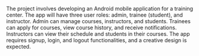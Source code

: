 The project involves developing an Android mobile application for a training center. The app will have three user roles: admin, trainee (student), and instructor. Admin can manage courses, instructors, and students. Trainees can apply for courses, view course history, and receive notifications. Instructors can view their schedule and students in their courses. The app requires signup, login, and logout functionalities, and a creative design is expected.
